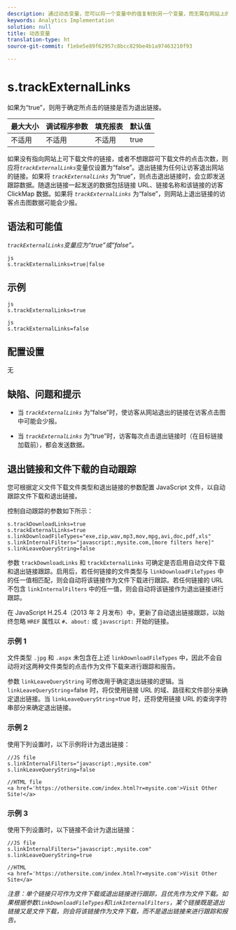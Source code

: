 ```yaml
---
description: 通过动态变量，您可以将一个变量中的值复制到另一个变量，而无需在网站上的图像请求中多次键入完整的值。
keywords: Analytics Implementation
solution: null
title: 动态变量
translation-type: ht
source-git-commit: f1ebe5e89f62957c8bcc829be4b1a97463210f93

---
```



# s.trackExternalLinks

如果为“true”，则用于确定所点击的链接是否为退出链接。

| 最大大小 | 调试程序参数 | 填充报表 | 默认值 |
|---|---|---|---|
| 不适用 | 不适用 | 不适用 | true |

如果没有指向网站上可下载文件的链接，或者不想跟踪可下载文件的点击次数，则应将&#x200B;*`trackExternalLinks`*&#x200B;变量仅设置为“false”。退出链接为任何让访客退出网站的链接。如果将 *`trackExternalLinks`* 为“true”，则点击退出链接时，会立即发送跟踪数据。随退出链接一起发送的数据包括链接 URL、链接名称和该链接的访客 ClickMap 数据。如果将 *`trackExternalLinks`* 为“false”，则网站上退出链接的访客点击图数据可能会少报。

## 语法和可能值

*`trackExternalLinks`变量应为“true”或“false”。*

```
js
s.trackExternalLinks=true|false
```

## 示例

```
js
s.trackExternalLinks=true 
```

```
js
s.trackExternalLinks=false
```

## 配置设置

无

## 缺陷、问题和提示

* 当 *`trackExternalLinks`* 为“false”时，使访客从网站退出的链接在访客点击图中可能会少报。

* 当 *`trackExternalLinks`* 为“true”时，访客每次点击退出链接时（在目标链接加载前），都会发送数据。

## 退出链接和文件下载的自动跟踪

您可根据定义文件下载文件类型和退出链接的参数配置 JavaScript 文件，以自动跟踪文件下载和退出链接。

控制自动跟踪的参数如下所示：

```
s.trackDownloadLinks=true 
s.trackExternalLinks=true 
s.linkDownloadFileTypes="exe,zip,wav,mp3,mov,mpg,avi,doc,pdf,xls" 
s.linkInternalFilters="javascript:,mysite.com,[more filters here]" 
s.linkLeaveQueryString=false 
```

参数 `trackDownloadLinks` 和 `trackExternalLinks` 可确定是否启用自动文件下载和退出链接跟踪。启用后，若任何链接的文件类型与 `linkDownloadFileTypes` 中的任一值相匹配，则会自动将该链接作为文件下载进行跟踪。若任何链接的 URL 不包含 `linkInternalFilters` 中的任一值，则会自动将该链接作为退出链接进行跟踪。

在 JavaScript H.25.4（2013 年 2 月发布）中，更新了自动退出链接跟踪，以始终忽略 `HREF` 属性以 `#`、`about:` 或 `javascript:` 开始的链接。

### 示例 1

文件类型 `.jpg` 和 `.aspx` 未包含在上述 `linkDownloadFileTypes` 中，因此不会自动将对这两种文件类型的点击作为文件下载来进行跟踪和报告。

参数 `linkLeaveQueryString` 可修改用于确定退出链接的逻辑。当 `linkLeaveQueryString`=false 时，将仅使用链接 URL 的域、路径和文件部分来确定退出链接。当 `linkLeaveQueryString`=true 时，还将使用链接 URL 的查询字符串部分来确定退出链接。

### 示例 2

使用下列设置时，以下示例将计为退出链接：

```
//JS file  
s.linkInternalFilters="javascript:,mysite.com" 
s.linkLeaveQueryString=false 
 
//HTML file 
<a href='https://othersite.com/index.html?r=mysite.com'>Visit Other Site!</a> 
```

### 示例 3

使用下列设置时，以下链接不会计为退出链接：

```
//JS file  
s.linkInternalFilters="javascript:,mysite.com" 
s.linkLeaveQueryString=true 
 
//HTML  
<a href='https://othersite.com/index.html?r=mysite.com'>Visit Other Site</a> 
```

*注意：单个链接只可作为文件下载或退出链接进行跟踪，且优先作为文件下载。如果根据参数`linkDownloadFileTypes`和`linkInternalFilters`，某个链接既是退出链接又是文件下载，则会将该链接作为文件下载，而不是退出链接来进行跟踪和报告。*